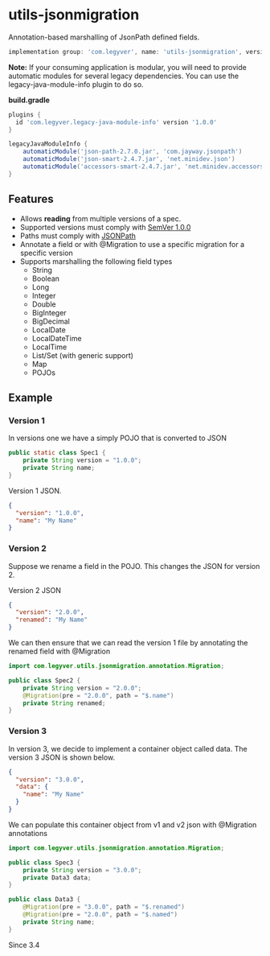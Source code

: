 # utils-jsonmigration
Annotation-based marshalling of JsonPath defined fields.

```groovy
implementation group: 'com.legyver', name: 'utils-jsonmigration', version: '3.4.1'
```

**Note:** If your consuming application is modular, you will need to provide automatic modules for several legacy dependencies.
You can use the legacy-java-module-info plugin to do so.

**build.gradle**
```groovy
plugins {
  id 'com.legyver.legacy-java-module-info' version '1.0.0'
}

legacyJavaModuleInfo {
    automaticModule('json-path-2.7.0.jar', 'com.jayway.jsonpath')
    automaticModule('json-smart-2.4.7.jar', 'net.minidev.json')
    automaticModule('accessors-smart-2.4.7.jar', 'net.minidev.accessors')
}
```

## Features
- Allows **reading** from multiple versions of a spec.
- Supported versions must comply with [SemVer 1.0.0](https://semver.org/spec/v1.0.0.html)
- Paths must comply with [JSONPath](https://github.com/json-path/JsonPath)
- Annotate a field or with @Migration to use a specific migration for a specific version
- Supports marshalling the following field types
  - String
  - Boolean
  - Long
  - Integer
  - Double
  - BigInteger
  - BigDecimal
  - LocalDate
  - LocalDateTime
  - LocalTime
  - List/Set (with generic support)
  - Map
  - POJOs

## Example
### Version 1
In versions one we have a simply POJO that is converted to JSON
```java
public static class Spec1 {
    private String version = "1.0.0";
    private String name;
}
```
Version 1 JSON.
```json
{
  "version": "1.0.0",
  "name": "My Name"
}
```

### Version 2
Suppose we rename a field in the POJO.  This changes the JSON for version 2.

Version 2 JSON
```json
{
  "version": "2.0.0",
  "renamed": "My Name"
}
```

We can then ensure that we can read the version 1 file by annotating the renamed field with @Migration
```java
import com.legyver.utils.jsonmigration.annotation.Migration;

public class Spec2 {
    private String version = "2.0.0";
    @Migration(pre = "2.0.0", path = "$.name")
    private String renamed;
}
```


### Version 3
In version 3, we decide to implement a container object called data.
The version 3 JSON is shown below.
```json
{
  "version": "3.0.0",
  "data": {
    "name": "My Name" 
  }
}
```

We can populate this container object from v1 and v2 json with @Migration annotations

```java
import com.legyver.utils.jsonmigration.annotation.Migration;

public class Spec3 {
    private String version = "3.0.0";
    private Data3 data;
}

public class Data3 {
    @Migration(pre = "3.0.0", path = "$.renamed")
    @Migration(pre = "2.0.0", path = "$.named")
    private String name;
}
```

Since 3.4
